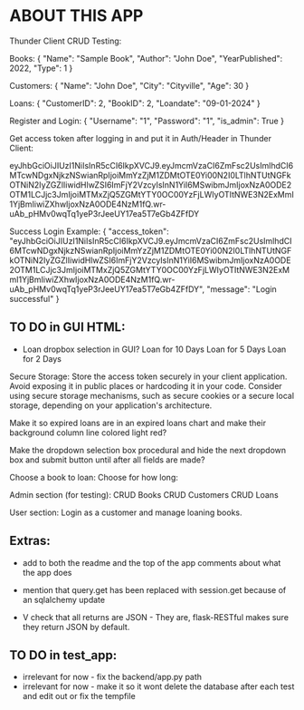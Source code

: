 # ABOUT THIS APP

Thunder Client CRUD Testing:

Books:
{
    "Name": "Sample Book",
    "Author": "John Doe",
    "YearPublished": 2022,
    "Type": 1
}

Customers:
{
    "Name": "John Doe",
    "City": "Cityville",
    "Age": 30
}

Loans:
{
    "CustomerID": 2,
    "BookID": 2,
    "Loandate": "09-01-2024"
}

Register and Login:
{
    "Username": "1",
    "Password": "1",
    "is_admin": True
}

Get access token after logging in and put it in Auth/Header in Thunder Client:

eyJhbGciOiJIUzI1NiIsInR5cCI6IkpXVCJ9.eyJmcmVzaCI6ZmFsc2UsImlhdCI6MTcwNDgxNjkzNSwianRpIjoiMmYzZjM1ZDMtOTE0Yi00N2I0LTlhNTUtNGFkOTNiN2IyZGZlIiwidHlwZSI6ImFjY2VzcyIsInN1YiI6MSwibmJmIjoxNzA0ODE2OTM1LCJjc3JmIjoiMTMxZjQ5ZGMtYTY0OC00YzFjLWIyOTItNWE3N2ExMmI1YjBmIiwiZXhwIjoxNzA0ODE4NzM1fQ.wr-uAb_pHMv0wqTq1yeP3rJeeUY17ea5T7eGb4ZFfDY

Success Login Example:
{
  "access_token": "eyJhbGciOiJIUzI1NiIsInR5cCI6IkpXVCJ9.eyJmcmVzaCI6ZmFsc2UsImlhdCI6MTcwNDgxNjkzNSwianRpIjoiMmYzZjM1ZDMtOTE0Yi00N2I0LTlhNTUtNGFkOTNiN2IyZGZlIiwidHlwZSI6ImFjY2VzcyIsInN1YiI6MSwibmJmIjoxNzA0ODE2OTM1LCJjc3JmIjoiMTMxZjQ5ZGMtYTY0OC00YzFjLWIyOTItNWE3N2ExMmI1YjBmIiwiZXhwIjoxNzA0ODE4NzM1fQ.wr-uAb_pHMv0wqTq1yeP3rJeeUY17ea5T7eGb4ZFfDY",
  "message": "Login successful"
}



## TO DO in GUI HTML:
* Loan dropbox selection in GUI?
Loan for 10 Days
Loan for 5 Days
Loan for 2 Days

Secure Storage:
Store the access token securely in your client application. Avoid exposing it in public places or hardcoding it in your code.
Consider using secure storage mechanisms, such as secure cookies or a secure local storage, depending on your application's architecture.

Make it so expired loans are in an expired loans chart and make their background column line colored light red?

Make the dropdown selection box procedural and hide the next dropdown box and submit button until after all fields are made?

Choose a book to loan:
Choose for how long:


Admin section (for testing):
CRUD Books
CRUD Customers
CRUD Loans

User section:
Login as a customer and manage loaning books.

## Extras:
* add to both the readme and the top of the app comments about what the app does
* mention that query.get has been replaced with session.get because of an sqlalchemy update

* V check that all returns are JSON - They are, flask-RESTful makes sure they return JSON by default.



## TO DO in test_app:
- irrelevant for now - fix the backend/app.py path
- irrelevant for now - make it so it wont delete the database after each test and edit out or fix the tempfile

